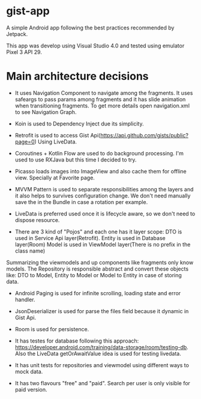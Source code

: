 # gist-app
A simple Android app following the best practices recommended by Jetpack. 

This app was develop using Visual Studio 4.0 and tested using emulator Pixel 3 API 29.

# Main architecture decisions
- It uses Navigation Component to navigate among the fragments. It uses safeargs
 to pass params among fragments and it has slide animation when transitioning fragments. 
 To get more details open navigation.xml to see Navigation Graph.
 
- Koin is used to Dependency Inject due its simplicity.  

- Retrofit is used to access Gist Api(https://api.github.com/gists/public?page=0) 
Using LiveData.

- Coroutines + Kotlin Flow are used to do background processing. I'm used to use RXJava
but this time I decided to try.

- Picasso loads images into ImageView and also cache them for offline view. Specially at Favorite
page.

- MVVM Pattern is used to separate responsibilities among the layers and it also helps 
to survives configuration change. We don't need manually save the in the Bundle in case
a rotation per example.

- LiveData is preferred used once it is lifecycle aware, so we don't need to dispose resource.

- There are 3 kind of "Pojos" and each one has it layer scope:
    DTO is used in Service Api layer(Retrofit).
    Entity is used in Database layer(Room)
    Model is used in ViewModel layer(There is no prefix in the class name)

Summarizing the viewmodels and up components like fragments only know models.
The Repository is responsible abstract and convert these objects like: DTO to Model,
Entity to Model or Model to Entity in case of storing data.     

- Android Paging is used for infinite scrolling, loading state and error handler.

- JsonDeserializer is used for parse the files field because it dynamic in Gist Api.

- Room is used for persistence.

- It has testes for database following this approach: https://developer.android.com/training/data-storage/room/testing-db.
Also the LiveData getOrAwaitValue idea is used for testing livedata. 

- It has unit tests for repositories and viewmodel using different ways to mock data.

- It has two flavours "free" and "paid". Search per user is only visible for paid version.

